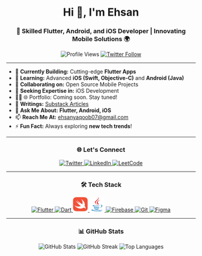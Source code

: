 <h1 align="center">Hi 👋, I'm Ehsan</h1>
<h3 align="center">🚀 Skilled Flutter, Android, and iOS Developer | Innovating Mobile Solutions 🌍</h3>

<p align="center">
  <img src="https://komarev.com/ghpvc/?username=ehsanyaqoob&label=Profile%20Views&color=0e75b6&style=flat" alt="Profile Views" />
  <a href="https://twitter.com/Yaarehsan" target="_blank">
    <img src="https://img.shields.io/twitter/follow/Yaarehsan?logo=twitter&style=for-the-badge" alt="Twitter Follow" />
  </a>
</p>

---

- 🔭 **Currently Building:** Cutting-edge **Flutter Apps**  
- 🌱 **Learning:** Advanced **iOS (Swift, Objective-C)** and **Android (Java)**  
- 👯 **Collaborating on:** Open Source Mobile Projects  
- 🤝 **Seeking Expertise in:** iOS Development  
- 👨‍💻 🌐 Portfolio: Coming soon. Stay tuned! 
- 📝 **Writings:** [Substack Articles](https://ehsanyaqoob.substack.com)  
- 💬 **Ask Me About:** **Flutter, Android, iOS**  
- 📫 **Reach Me At:** ehsanyaqoob07@gmail.com  
- ⚡ **Fun Fact:** Always exploring **new tech trends**!

---

<h3 align="center">🌐 Let's Connect</h3>
<p align="center">
  <a href="https://twitter.com/Yaarehsan" target="_blank">
    <img src="https://raw.githubusercontent.com/rahuldkjain/github-profile-readme-generator/master/src/images/icons/Social/twitter.svg" alt="Twitter" height="30" width="40" />
  </a>
  <a href="https://linkedin.com/in/ehsany" target="_blank">
    <img src="https://raw.githubusercontent.com/rahuldkjain/github-profile-readme-generator/master/src/images/icons/Social/linked-in-alt.svg" alt="LinkedIn" height="30" width="40" />
  </a>
  <a href="https://www.leetcode.com/ehsanyaqoob" target="_blank">
    <img src="https://raw.githubusercontent.com/rahuldkjain/github-profile-readme-generator/master/src/images/icons/Social/leet-code.svg" alt="LeetCode" height="30" width="40" />
  </a>
</p>

---

<h3 align="center">🛠️ Tech Stack</h3>
<p align="center">
  <a href="https://flutter.dev" target="_blank">
    <img src="https://www.vectorlogo.zone/logos/flutterio/flutterio-icon.svg" alt="Flutter" width="40" height="40" />
  </a>
  <a href="https://dart.dev" target="_blank">
    <img src="https://www.vectorlogo.zone/logos/dartlang/dartlang-icon.svg" alt="Dart" width="40" height="40" />
  </a>
  <a href="https://developer.apple.com/swift/" target="_blank">
    <img src="https://raw.githubusercontent.com/devicons/devicon/master/icons/swift/swift-original.svg" alt="Swift" width="40" height="40" />
  </a>
  <a href="https://www.java.com" target="_blank">
    <img src="https://raw.githubusercontent.com/devicons/devicon/master/icons/java/java-original.svg" alt="Java" width="40" height="40" />
  </a>
  <a href="https://firebase.google.com/" target="_blank">
    <img src="https://www.vectorlogo.zone/logos/firebase/firebase-icon.svg" alt="Firebase" width="40" height="40" />
  </a>
  <a href="https://git-scm.com/" target="_blank">
    <img src="https://www.vectorlogo.zone/logos/git-scm/git-scm-icon.svg" alt="Git" width="40" height="40" />
  </a>
  <a href="https://figma.com" target="_blank">
    <img src="https://www.vectorlogo.zone/logos/figma/figma-icon.svg" alt="Figma" width="40" height="40" />
  </a>
</p>

---

<h3 align="center">📊 GitHub Stats</h3>
<p align="center">
  <img src="https://github-readme-stats.vercel.app/api?username=ehsanyaqoob&show_icons=true&theme=radical" alt="GitHub Stats" />
  <img src="https://github-readme-streak-stats.herokuapp.com/?user=ehsanyaqoob&theme=radical" alt="GitHub Streak" />
  <img src="https://github-readme-stats.vercel.app/api/top-langs?username=ehsanyaqoob&layout=compact&theme=radical" alt="Top Languages" />
</p>
